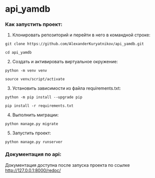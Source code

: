 # api_yamdb
### Как запустить проект:
1. Клонировать репозиторий и перейти в него в командной строке:

```
git clone https://github.com/AlexanderKuryatnikov/api_yamdb.git
```

```
cd api_yamdb
```

2. Cоздать и активировать виртуальное окружение:

```
python -m venv venv
```

```
source venv/script/activate
```

3. Установить зависимости из файла requirements.txt:

```
python -m pip install --upgrade pip
```

```
pip install -r requirements.txt
```

4. Выполнить миграции:

```
python manage.py migrate
```

5. Запустить проект:

```
python manage.py runserver
```

### Документация по api:
Документация доступна после запуска проекта по ссылке http://127.0.0.1:8000/redoc/
